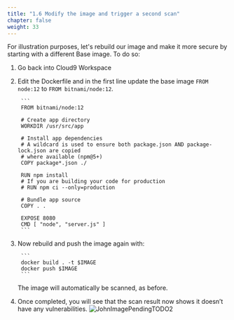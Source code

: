```yaml
---
title: "1.6 Modify the image and trigger a second scan"
chapter: false
weight: 33
---
```


For illustration purposes, let's rebuild our image and make it more secure by starting with a different Base image. To do so:

1. Go back into Cloud9 Workspace
2. Edit the Dockerfile and in the first line update the base image `FROM node:12` to `FROM bitnami/node:12`.

		```
		FROM bitnami/node:12

		# Create app directory
		WORKDIR /usr/src/app

		# Install app dependencies
		# A wildcard is used to ensure both package.json AND package-lock.json are copied
		# where available (npm@5+)
		COPY package*.json ./

		RUN npm install
		# If you are building your code for production
		# RUN npm ci --only=production

		# Bundle app source
		COPY . .

		EXPOSE 8080
		CMD [ "node", "server.js" ]
		```

3. Now rebuild and push the image again with: 

		```
		docker build . -t $IMAGE
		docker push $IMAGE
		```

	The image will automatically be scanned, as before.

4. Once completed, you will see that the scan result now shows it doesn’t have any vulnerabilities. ![JohnImagePendingTODO2](/images/30_module_1/johnImagePending.png)


